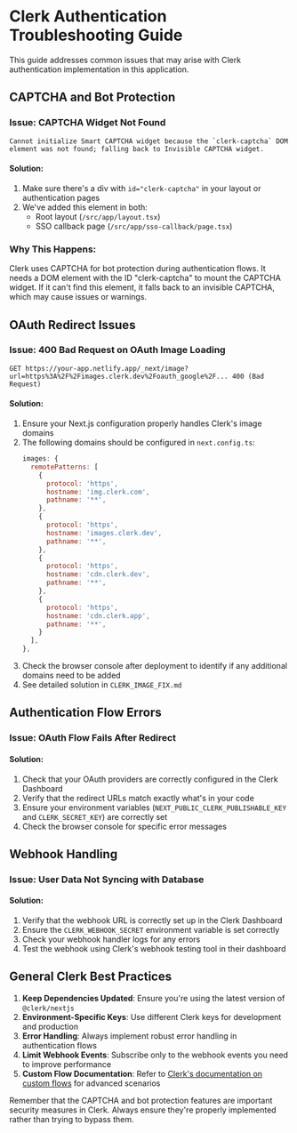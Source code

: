 # Clerk Authentication Troubleshooting Guide

This guide addresses common issues that may arise with Clerk authentication implementation in this application.

## CAPTCHA and Bot Protection

### Issue: CAPTCHA Widget Not Found

```
Cannot initialize Smart CAPTCHA widget because the `clerk-captcha` DOM element was not found; falling back to Invisible CAPTCHA widget.
```

#### Solution:

1. Make sure there's a div with `id="clerk-captcha"` in your layout or authentication pages
2. We've added this element in both:
   - Root layout (`/src/app/layout.tsx`)
   - SSO callback page (`/src/app/sso-callback/page.tsx`)

### Why This Happens:

Clerk uses CAPTCHA for bot protection during authentication flows. It needs a DOM element with the ID "clerk-captcha" to mount the CAPTCHA widget. If it can't find this element, it falls back to an invisible CAPTCHA, which may cause issues or warnings.

## OAuth Redirect Issues

### Issue: 400 Bad Request on OAuth Image Loading

```
GET https://your-app.netlify.app/_next/image?url=https%3A%2F%2Fimages.clerk.dev%2Foauth_google%2F... 400 (Bad Request)
```

#### Solution:

1. Ensure your Next.js configuration properly handles Clerk's image domains
2. The following domains should be configured in `next.config.ts`:
   ```javascript
   images: {
     remotePatterns: [
       {
         protocol: 'https',
         hostname: 'img.clerk.com',
         pathname: '**',
       },
       {
         protocol: 'https',
         hostname: 'images.clerk.dev',
         pathname: '**',
       },
       {
         protocol: 'https',
         hostname: 'cdn.clerk.dev',
         pathname: '**',
       },
       {
         protocol: 'https',
         hostname: 'cdn.clerk.app',
         pathname: '**',
       }
     ],
   },
   ```
3. Check the browser console after deployment to identify if any additional domains need to be added
4. See detailed solution in `CLERK_IMAGE_FIX.md`

## Authentication Flow Errors

### Issue: OAuth Flow Fails After Redirect

#### Solution:

1. Check that your OAuth providers are correctly configured in the Clerk Dashboard
2. Verify that the redirect URLs match exactly what's in your code
3. Ensure your environment variables (`NEXT_PUBLIC_CLERK_PUBLISHABLE_KEY` and `CLERK_SECRET_KEY`) are correctly set
4. Check the browser console for specific error messages

## Webhook Handling

### Issue: User Data Not Syncing with Database

#### Solution:

1. Verify that the webhook URL is correctly set up in the Clerk Dashboard
2. Ensure the `CLERK_WEBHOOK_SECRET` environment variable is set correctly
3. Check your webhook handler logs for any errors
4. Test the webhook using Clerk's webhook testing tool in their dashboard

## General Clerk Best Practices

1. **Keep Dependencies Updated**: Ensure you're using the latest version of `@clerk/nextjs`
2. **Environment-Specific Keys**: Use different Clerk keys for development and production
3. **Error Handling**: Always implement robust error handling in authentication flows
4. **Limit Webhook Events**: Subscribe only to the webhook events you need to improve performance
5. **Custom Flow Documentation**: Refer to [Clerk's documentation on custom flows](https://clerk.com/docs/custom-flows/bot-sign-up-protection) for advanced scenarios

Remember that the CAPTCHA and bot protection features are important security measures in Clerk. Always ensure they're properly implemented rather than trying to bypass them.
